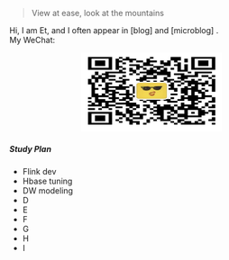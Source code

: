 
> View at ease, look at the mountains


Hi, I am Et,   and I often appear in [blog] and [microblog] .    
My WeChat:    

<p align="center">
    <img src="https://raw.githubusercontent.com/liuyitian0/liuyitian0.github.io/master/img/my-wechat.jpg" alt="Sample"  width="250" height="140">
    <p align="center">
    </p>
</p>


##### Study Plan

- Flink dev 
- Hbase tuning
- DW modeling 
- D 
- E 
- F 
- G 
- H
- I

